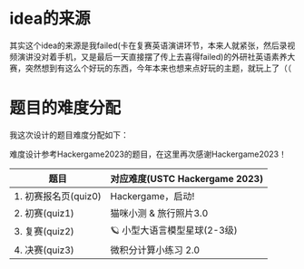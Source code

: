 # idea的来源

其实这个idea的来源是我failed(卡在复赛英语演讲环节，本来人就紧张，然后录视频演讲没对着手机，又是最后一天直接摆了传上去喜得failed)的外研社英语素养大赛，突然想到有这么个好玩的东西，今年本来也想来点好玩的主题，就玩上了（（

# 题目的难度分配

我这次设计的题目难度分配如下：

难度设计参考Hackergame2023的题目，在这里再次感谢Hackergame2023！

| 题目 | 对应难度(USTC Hackergame 2023) |
| --------------|----------------|
| 1. 初赛报名页(quiz0) | Hackergame，启动! |
| 2. 初赛(quiz1) | 猫咪小测 & 旅行照片3.0 |
| 3. 复赛(quiz2) | 🪐 小型大语言模型星球(2-3级) |
| 4. 决赛(quiz3) | 微积分计算小练习 2.0 |